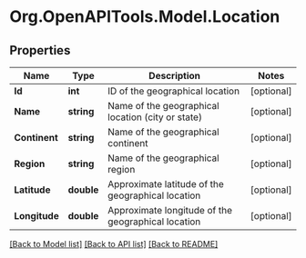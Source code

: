 # Org.OpenAPITools.Model.Location

## Properties

Name | Type | Description | Notes
------------ | ------------- | ------------- | -------------
**Id** | **int** | ID of the geographical location | [optional] 
**Name** | **string** | Name of the geographical location (city or state) | [optional] 
**Continent** | **string** | Name of the geographical continent | [optional] 
**Region** | **string** | Name of the geographical region | [optional] 
**Latitude** | **double** | Approximate latitude of the geographical location | [optional] 
**Longitude** | **double** | Approximate longitude of the geographical location | [optional] 

[[Back to Model list]](../README.md#documentation-for-models) [[Back to API list]](../README.md#documentation-for-api-endpoints) [[Back to README]](../README.md)

